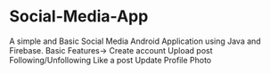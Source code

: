 # Social-Media-App
A simple and Basic Social Media Android Application using Java and Firebase.
Basic Features-> Create account
                 Upload post
                 Following/Unfollowing
                 Like a post
                 Update Profile Photo
